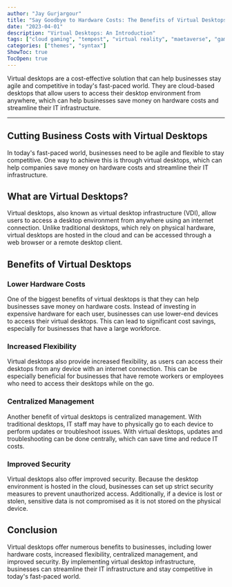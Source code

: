 ```yaml
---
author: "Jay Gurjargour"
title: "Say Goodbye to Hardware Costs: The Benefits of Virtual Desktops"
date: "2023-04-01"
description: "Virtual Desktops: An Introduction"
tags: ["cloud gaming", "tempest", "virtual reality", "maetaverse", "gaming"]
categories: ["themes", "syntax"]
ShowToc: true
TocOpen: true
---
```


Virtual desktops are a cost-effective solution that can help businesses stay agile and competitive in today's fast-paced world. They are cloud-based desktops that allow users to access their desktop environment from anywhere, which can help businesses save money on hardware costs and streamline their IT infrastructure.
<!--more-->
---


## Cutting Business Costs with Virtual Desktops
In today's fast-paced world, businesses need to be agile and flexible to stay competitive. One way to achieve this is through virtual desktops, which can help companies save money on hardware costs and streamline their IT infrastructure.

## What are Virtual Desktops?
Virtual desktops, also known as virtual desktop infrastructure (VDI), allow users to access a desktop environment from anywhere using an internet connection. Unlike traditional desktops, which rely on physical hardware, virtual desktops are hosted in the cloud and can be accessed through a web browser or a remote desktop client.

## Benefits of Virtual Desktops
### Lower Hardware Costs
One of the biggest benefits of virtual desktops is that they can help businesses save money on hardware costs. Instead of investing in expensive hardware for each user, businesses can use lower-end devices to access their virtual desktops. This can lead to significant cost savings, especially for businesses that have a large workforce.

### Increased Flexibility
Virtual desktops also provide increased flexibility, as users can access their desktops from any device with an internet connection. This can be especially beneficial for businesses that have remote workers or employees who need to access their desktops while on the go.

### Centralized Management
Another benefit of virtual desktops is centralized management. With traditional desktops, IT staff may have to physically go to each device to perform updates or troubleshoot issues. With virtual desktops, updates and troubleshooting can be done centrally, which can save time and reduce IT costs.

### Improved Security
Virtual desktops also offer improved security. Because the desktop environment is hosted in the cloud, businesses can set up strict security measures to prevent unauthorized access. Additionally, if a device is lost or stolen, sensitive data is not compromised as it is not stored on the physical device.

## Conclusion
Virtual desktops offer numerous benefits to businesses, including lower hardware costs, increased flexibility, centralized management, and improved security. By implementing virtual desktop infrastructure, businesses can streamline their IT infrastructure and stay competitive in today's fast-paced world.